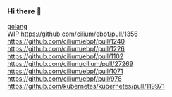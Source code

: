 ### Hi there 👋
[golang](https://github.com/golang/go/commit/381ba9f64cce0e40889d0eec3efef4ca9bb0cf26) \
WIP https://github.com/cilium/ebpf/pull/1356 \
https://github.com/cilium/ebpf/pull/1240 \
https://github.com/cilium/ebpf/pull/1226 \
https://github.com/cilium/ebpf/pull/1102 \
https://github.com/cilium/cilium/pull/27269 \
https://github.com/cilium/ebpf/pull/1071 \
https://github.com/cilium/ebpf/pull/978 \
https://github.com/kubernetes/kubernetes/pull/119971
